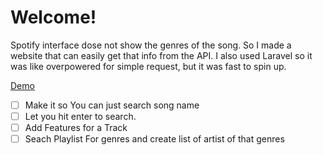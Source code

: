 # Welcome!

Spotify interface dose not show the genres of the song. So I made a website that can easily get that info from the API. I also used Laravel so it was like overpowered for simple request, but it was fast to spin up.

[Demo](http://get-spotify-genres.medina.network/)


- [ ] Make it so You can just search song name
- [ ] Let you hit enter to search.
- [ ] Add Features for a Track
- [ ] Seach Playlist For genres and create list of artist of that genres
